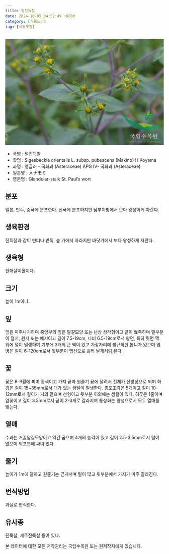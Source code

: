 ```yaml
---
title: 털진득찰
date: 2024-10-05 04:52:49 +0800
category: [식물도감]
tag: [식물도감]
---
```




![털진득찰](/assets/img/fileUpload/plants/basic/Compositae/Sigesbeckia/10108/1_th2.JPG)
- 국명 : 털진득찰
- 학명 : Sigesbeckia orientalis L. subsp. pubescens (Makino) H.Koyama
- 과명 : 앵글러 - 국화과 (Asteraceae) APG Ⅳ- 국화과 (Asteraceae)
- 일본명 : メナモミ
- 영문명 : Glandular-stalk St. Paul’s wort


## 분포
일본, 만주, 중국에 분포한다.
전국에 분포하지만 남부지방에서 보다 왕성하게 자란다.
## 생육환경
진득찰과 같이 빈터나 밭둑, 숲 가에서 자라지만 바닷가에서 보다 왕성하게 자란다.
## 생육형
한해살이풀이다.
## 크기
높이 1m이다.
## 잎
잎은 마주나기하며 중앙부의 잎은 달걀모양 또는 난상 삼각형이고 끝이 뾰족하며 밑부분이 절저, 원저 또는 예저이고 길이 7.5-19cm, 나비 6.5-18cm로서 양면, 특히 뒷면 맥 위에 털이 밀생하며 기부에 3개의 큰 맥이 있고 가장자리에 불규칙한 톱니가 있으며 엽병은 길이 6-120cm로서 윗부분이 엽신으로 흘러 날개처럼 된다.
## 꽃
꽃은 8-9월에 피며 황색이고 가지 끝과 원줄기 끝에 달려서 전체가 산방상으로 되며 화경은 길이 15~35mm로서 대가 있는 샘털이 밀생한다. 총포조각은 5개이고 길이 10-12mm로서 길이가 거의 같으며 선형이고 윗부분 이외에는 샘털이 있다. 혀꽃은 1줄이며 암꽃이고 길이 3.5mm로서 끝이 2-3개로 갈라지며 통상화는 양성으로서 모두 열매를 맺는다.
## 열매
수과는 거꿀달걀모양이고 약간 굽으며 4개의 능각이 있고 길이 2.5-3.5mm로서 털이 없으며 외포편에 싸여 있다.
## 줄기
높이가 1m에 달하고 원줄기는 곧게서며 털이 많고 윗부분에서 가지가 마주 갈라진다.
## 번식방법
과실로 번식한다.
## 유사종
진득찰, 제주진득찰 등이 있다.






본 데이터에 대한 모든 저작권리는 국립수목원 또는 원저작자에게 있습니다.
